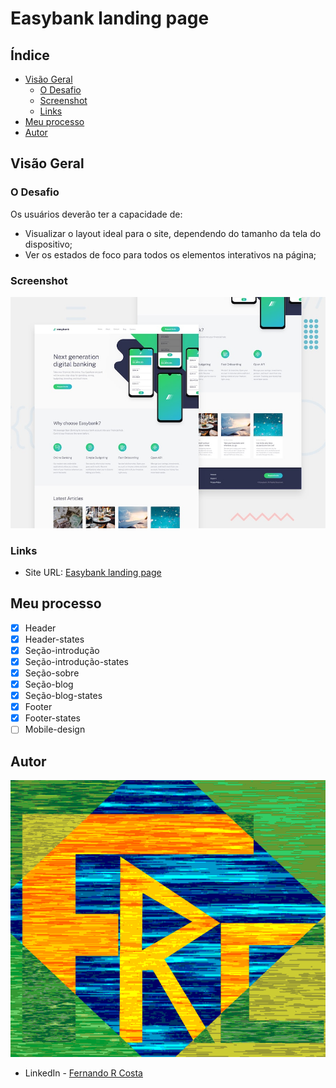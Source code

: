 # Easybank landing page

## Índice

- [Visão Geral](#visão-geral)
  - [O Desafio](#o-desafio)
  - [Screenshot](#screenshot)
  - [Links](#links)
- [Meu processo](#meu-processo)
- [Autor](#autor)

## Visão Geral

### O Desafio

Os usuários deverão ter a capacidade de:

- Visualizar o layout ideal para o site, dependendo do tamanho da tela do dispositivo;
- Ver os estados de foco para todos os elementos interativos na página;

### Screenshot

![](./design/desktop-preview.jpg)

### Links

- Site URL: [Easybank landing page](https://easybank-landing-page-rust.vercel.app/)

## Meu processo

- [x] Header
- [x] Header-states
- [x] Seção-introdução
- [x] Seção-introdução-states
- [x] Seção-sobre
- [x] Seção-blog
- [x] Seção-blog-states
- [x] Footer
- [x] Footer-states
- [ ] Mobile-design

## Autor

![](./images/FRC.gif)

- LinkedIn - [Fernando R Costa](https://www.linkedin.com/in/fernando-r-costa/)